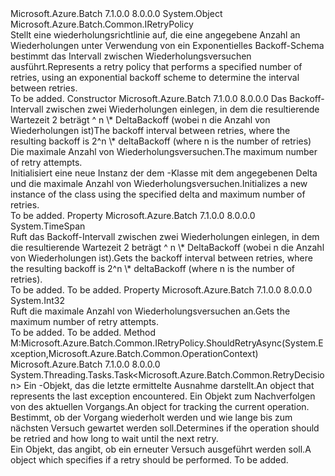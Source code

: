 <Type Name="ExponentialRetry" FullName="Microsoft.Azure.Batch.Common.ExponentialRetry">
  <TypeSignature Language="C#" Value="public class ExponentialRetry : Microsoft.Azure.Batch.Common.IRetryPolicy" />
  <TypeSignature Language="ILAsm" Value=".class public auto ansi beforefieldinit ExponentialRetry extends System.Object implements class Microsoft.Azure.Batch.Common.IRetryPolicy" />
  <TypeSignature Language="DocId" Value="T:Microsoft.Azure.Batch.Common.ExponentialRetry" />
  <TypeSignature Language="VB.NET" Value="Public Class ExponentialRetry&#xA;Implements IRetryPolicy" />
  <TypeSignature Language="F#" Value="type ExponentialRetry = class&#xA;    interface IRetryPolicy" />
  <AssemblyInfo>
    <AssemblyName>Microsoft.Azure.Batch</AssemblyName>
    <AssemblyVersion>7.1.0.0</AssemblyVersion>
    <AssemblyVersion>8.0.0.0</AssemblyVersion>
  </AssemblyInfo>
  <Base>
    <BaseTypeName>System.Object</BaseTypeName>
  </Base>
  <Interfaces>
    <Interface>
      <InterfaceName>Microsoft.Azure.Batch.Common.IRetryPolicy</InterfaceName>
    </Interface>
  </Interfaces>
  <Docs>
    <summary>
            <span data-ttu-id="fc185-101">Stellt eine wiederholungsrichtlinie auf, die eine angegebene Anzahl an Wiederholungen unter Verwendung von ein Exponentielles Backoff-Schema bestimmt das Intervall zwischen Wiederholungsversuchen ausführt.</span><span class="sxs-lookup"><span data-stu-id="fc185-101">Represents a retry policy that performs a specified number of retries, using an exponential backoff scheme to determine the interval between retries.</span></span> 
            </summary>
    <remarks>To be added.</remarks>
  </Docs>
  <Members>
    <Member MemberName=".ctor">
      <MemberSignature Language="C#" Value="public ExponentialRetry (TimeSpan deltaBackoff, int maxRetries);" />
      <MemberSignature Language="ILAsm" Value=".method public hidebysig specialname rtspecialname instance void .ctor(valuetype System.TimeSpan deltaBackoff, int32 maxRetries) cil managed" />
      <MemberSignature Language="DocId" Value="M:Microsoft.Azure.Batch.Common.ExponentialRetry.#ctor(System.TimeSpan,System.Int32)" />
      <MemberSignature Language="VB.NET" Value="Public Sub New (deltaBackoff As TimeSpan, maxRetries As Integer)" />
      <MemberSignature Language="F#" Value="new Microsoft.Azure.Batch.Common.ExponentialRetry : TimeSpan * int -&gt; Microsoft.Azure.Batch.Common.ExponentialRetry" Usage="new Microsoft.Azure.Batch.Common.ExponentialRetry (deltaBackoff, maxRetries)" />
      <MemberType>Constructor</MemberType>
      <AssemblyInfo>
        <AssemblyName>Microsoft.Azure.Batch</AssemblyName>
        <AssemblyVersion>7.1.0.0</AssemblyVersion>
        <AssemblyVersion>8.0.0.0</AssemblyVersion>
      </AssemblyInfo>
      <Parameters>
        <Parameter Name="deltaBackoff" Type="System.TimeSpan" />
        <Parameter Name="maxRetries" Type="System.Int32" />
      </Parameters>
      <Docs>
        <param name="deltaBackoff"><span data-ttu-id="fc185-102">Das Backoff-Intervall zwischen zwei Wiederholungen einlegen, in dem die resultierende Wartezeit 2 beträgt ^ n \* DeltaBackoff (wobei n die Anzahl von Wiederholungen ist)</span><span class="sxs-lookup"><span data-stu-id="fc185-102">The backoff interval between retries, where the resulting backoff is 2^n \* deltaBackoff (where n is the number of retries)</span></span></param>
        <param name="maxRetries"><span data-ttu-id="fc185-103">Die maximale Anzahl von Wiederholungsversuchen.</span><span class="sxs-lookup"><span data-stu-id="fc185-103">The maximum number of retry attempts.</span></span></param>
        <summary>
            <span data-ttu-id="fc185-104">Initialisiert eine neue Instanz der dem <see cref="T:Microsoft.Azure.Batch.Common.ExponentialRetry" /> -Klasse mit dem angegebenen Delta und die maximale Anzahl von Wiederholungsversuchen.</span><span class="sxs-lookup"><span data-stu-id="fc185-104">Initializes a new instance of the <see cref="T:Microsoft.Azure.Batch.Common.ExponentialRetry" /> class using the specified delta and maximum number of retries.</span></span>
            </summary>
        <remarks>To be added.</remarks>
      </Docs>
    </Member>
    <Member MemberName="DeltaBackoff">
      <MemberSignature Language="C#" Value="public TimeSpan DeltaBackoff { get; }" />
      <MemberSignature Language="ILAsm" Value=".property instance valuetype System.TimeSpan DeltaBackoff" />
      <MemberSignature Language="DocId" Value="P:Microsoft.Azure.Batch.Common.ExponentialRetry.DeltaBackoff" />
      <MemberSignature Language="VB.NET" Value="Public ReadOnly Property DeltaBackoff As TimeSpan" />
      <MemberSignature Language="F#" Value="member this.DeltaBackoff : TimeSpan" Usage="Microsoft.Azure.Batch.Common.ExponentialRetry.DeltaBackoff" />
      <MemberType>Property</MemberType>
      <AssemblyInfo>
        <AssemblyName>Microsoft.Azure.Batch</AssemblyName>
        <AssemblyVersion>7.1.0.0</AssemblyVersion>
        <AssemblyVersion>8.0.0.0</AssemblyVersion>
      </AssemblyInfo>
      <ReturnValue>
        <ReturnType>System.TimeSpan</ReturnType>
      </ReturnValue>
      <Docs>
        <summary>
            <span data-ttu-id="fc185-105">Ruft das Backoff-Intervall zwischen zwei Wiederholungen einlegen, in dem die resultierende Wartezeit 2 beträgt ^ n \* DeltaBackoff (wobei n die Anzahl von Wiederholungen ist).</span><span class="sxs-lookup"><span data-stu-id="fc185-105">Gets the backoff interval between retries, where the resulting backoff is 2^n \* deltaBackoff (where n is the number of retries).</span></span>
            </summary>
        <value>To be added.</value>
        <remarks>To be added.</remarks>
      </Docs>
    </Member>
    <Member MemberName="MaximumRetries">
      <MemberSignature Language="C#" Value="public int MaximumRetries { get; }" />
      <MemberSignature Language="ILAsm" Value=".property instance int32 MaximumRetries" />
      <MemberSignature Language="DocId" Value="P:Microsoft.Azure.Batch.Common.ExponentialRetry.MaximumRetries" />
      <MemberSignature Language="VB.NET" Value="Public ReadOnly Property MaximumRetries As Integer" />
      <MemberSignature Language="F#" Value="member this.MaximumRetries : int" Usage="Microsoft.Azure.Batch.Common.ExponentialRetry.MaximumRetries" />
      <MemberType>Property</MemberType>
      <AssemblyInfo>
        <AssemblyName>Microsoft.Azure.Batch</AssemblyName>
        <AssemblyVersion>7.1.0.0</AssemblyVersion>
        <AssemblyVersion>8.0.0.0</AssemblyVersion>
      </AssemblyInfo>
      <ReturnValue>
        <ReturnType>System.Int32</ReturnType>
      </ReturnValue>
      <Docs>
        <summary>
            <span data-ttu-id="fc185-106">Ruft die maximale Anzahl von Wiederholungsversuchen an.</span><span class="sxs-lookup"><span data-stu-id="fc185-106">Gets the maximum number of retry attempts.</span></span>
            </summary>
        <value>To be added.</value>
        <remarks>To be added.</remarks>
      </Docs>
    </Member>
    <Member MemberName="ShouldRetryAsync">
      <MemberSignature Language="C#" Value="public System.Threading.Tasks.Task&lt;Microsoft.Azure.Batch.Common.RetryDecision&gt; ShouldRetryAsync (Exception exception, Microsoft.Azure.Batch.Common.OperationContext operationContext);" />
      <MemberSignature Language="ILAsm" Value=".method public hidebysig newslot virtual instance class System.Threading.Tasks.Task`1&lt;class Microsoft.Azure.Batch.Common.RetryDecision&gt; ShouldRetryAsync(class System.Exception exception, class Microsoft.Azure.Batch.Common.OperationContext operationContext) cil managed" />
      <MemberSignature Language="DocId" Value="M:Microsoft.Azure.Batch.Common.ExponentialRetry.ShouldRetryAsync(System.Exception,Microsoft.Azure.Batch.Common.OperationContext)" />
      <MemberSignature Language="F#" Value="abstract member ShouldRetryAsync : Exception * Microsoft.Azure.Batch.Common.OperationContext -&gt; System.Threading.Tasks.Task&lt;Microsoft.Azure.Batch.Common.RetryDecision&gt;&#xA;override this.ShouldRetryAsync : Exception * Microsoft.Azure.Batch.Common.OperationContext -&gt; System.Threading.Tasks.Task&lt;Microsoft.Azure.Batch.Common.RetryDecision&gt;" Usage="exponentialRetry.ShouldRetryAsync (exception, operationContext)" />
      <MemberType>Method</MemberType>
      <Implements>
        <InterfaceMember>M:Microsoft.Azure.Batch.Common.IRetryPolicy.ShouldRetryAsync(System.Exception,Microsoft.Azure.Batch.Common.OperationContext)</InterfaceMember>
      </Implements>
      <AssemblyInfo>
        <AssemblyName>Microsoft.Azure.Batch</AssemblyName>
        <AssemblyVersion>7.1.0.0</AssemblyVersion>
        <AssemblyVersion>8.0.0.0</AssemblyVersion>
      </AssemblyInfo>
      <ReturnValue>
        <ReturnType>System.Threading.Tasks.Task&lt;Microsoft.Azure.Batch.Common.RetryDecision&gt;</ReturnType>
      </ReturnValue>
      <Parameters>
        <Parameter Name="exception" Type="System.Exception" />
        <Parameter Name="operationContext" Type="Microsoft.Azure.Batch.Common.OperationContext" />
      </Parameters>
      <Docs>
        <param name="exception"><span data-ttu-id="fc185-107">Ein <see cref="T:System.Exception" /> -Objekt, das die letzte ermittelte Ausnahme darstellt.</span><span class="sxs-lookup"><span data-stu-id="fc185-107">An <see cref="T:System.Exception" /> object that represents the last exception encountered.</span></span></param>
        <param name="operationContext"><span data-ttu-id="fc185-108">Ein <see cref="T:Microsoft.Azure.Batch.Common.OperationContext" /> Objekt zum Nachverfolgen von des aktuellen Vorgangs.</span><span class="sxs-lookup"><span data-stu-id="fc185-108">An <see cref="T:Microsoft.Azure.Batch.Common.OperationContext" /> object for tracking the current operation.</span></span></param>
        <summary>
            <span data-ttu-id="fc185-109">Bestimmt, ob der Vorgang wiederholt werden und wie lange bis zum nächsten Versuch gewartet werden soll.</span><span class="sxs-lookup"><span data-stu-id="fc185-109">Determines if the operation should be retried and how long to wait until the next retry.</span></span> 
            </summary>
        <returns><span data-ttu-id="fc185-110">Ein <see cref="T:Microsoft.Azure.Batch.Common.RetryDecision" /> Objekt, das angibt, ob ein erneuter Versuch ausgeführt werden soll.</span><span class="sxs-lookup"><span data-stu-id="fc185-110">A <see cref="T:Microsoft.Azure.Batch.Common.RetryDecision" /> object which specifies if a retry should be performed.</span></span></returns>
        <remarks>To be added.</remarks>
      </Docs>
    </Member>
  </Members>
</Type>